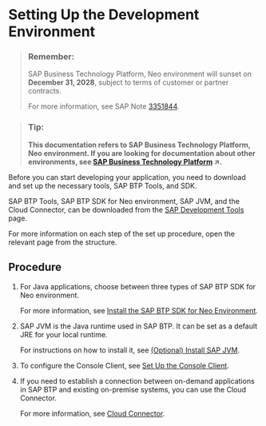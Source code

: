 <!-- loioe815ca4cbb5710148376c549fd74c0db -->

# Setting Up the Development Environment

> ### Remember:  
> SAP Business Technology Platform, Neo environment will sunset on **December 31, 2028**, subject to terms of customer or partner contracts.
> 
> For more information, see SAP Note [3351844](https://me.sap.com/notes/3351844).

> ### Tip:  
> **This documentation refers to SAP Business Technology Platform, Neo environment. If you are looking for documentation about other environments, see [SAP Business Technology Platform](https://help.sap.com/viewer/65de2977205c403bbc107264b8eccf4b/Cloud/en-US/6a2c1ab5a31b4ed9a2ce17a5329e1dd8.html "SAP Business Technology Platform (SAP BTP) is an integrated offering comprised of the following technology portfolios: application development; process automation; integration; data, analytics, and enterprise planning; artificial intelligence. The platform offers users the ability to turn data into business value, compose end-to-end business processes, connect entire IT landscapes, and personalize, build and extend SAP applications. This reduces the overall total cost of ownership maintaining SAP landscapes and third-party software across end-to-end business processes.") :arrow_upper_right:.**



Before you can start developing your application, you need to download and set up the necessary tools, SAP BTP Tools, and SDK.

SAP BTP Tools, SAP BTP SDK for Neo environment, SAP JVM, and the Cloud Connector, can be downloaded from the [SAP Development Tools](https://tools.hana.ondemand.com/) page.

For more information on each step of the set up procedure, open the relevant page from the structure.



## Procedure

1.  For Java applications, choose between three types of SAP BTP SDK for Neo environment.

    For more information, see [Install the SAP BTP SDK for Neo Environment](install-the-sap-btp-sdk-for-neo-environment-7613843.md).

2.  SAP JVM is the Java runtime used in SAP BTP. It can be set as a default JRE for your local runtime.

    For instructions on how to install it, see [\(Optional\) Install SAP JVM](optional-install-sap-jvm-76137f4.md).

3.  To configure the Console Client, see [Set Up the Console Client](set-up-the-console-client-7613dee.md).
4.  If you need to establish a connection between on-demand applications in SAP BTP and existing on-premise systems, you can use the Cloud Connector.

    For more information, see [Cloud Connector](https://help.sap.com/viewer/cca91383641e40ffbe03bdc78f00f681/Cloud/en-US/e6c7616abb5710148cfcf3e75d96d596.html).


